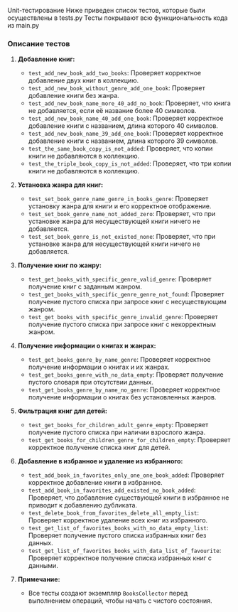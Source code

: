 Unit-тестирование
Ниже приведен список тестов, которые были осуществлены в tests.py
Тесты покрывают всю функциональность кода из main.py


### Описание тестов

1. **Добавление книг:**
    - `test_add_new_book_add_two_books`: Проверяет корректное добавление двух книг в коллекцию.
    - `test_add_new_book_without_genre_add_one_book`: Проверяет добавление книги без жанра.
    - `test_add_new_book_name_more_40_add_no_book`: Проверяет, что книга не добавляется, если её название более 40 символов.
    - `test_add_new_book_name_40_add_one_book`: Проверяет корректное добавление книги с названием, длина которого 40 символов.
    - `test_add_new_book_name_39_add_one_book`: Проверяет корректное добавление книги с названием, длина которого 39 символов.
    - `test_the_same_book_copy_is_not_added`: Проверяет, что копии книги не добавляются в коллекцию.
    - `test_the_triple_book_copy_is_not_added`: Проверяет, что три копии книги не добавляются в коллекцию.

2. **Установка жанра для книг:**
    - `test_set_book_genre_name_genre_in_books_genre`: Проверяет установку жанра для книги и его корректное отображение.
    - `test_set_book_genre_name_not_added_zero`: Проверяет, что при установке жанра для несуществующей книги ничего не добавляется.
    - `test_set_book_genre_is_not_existed_none`: Проверяет, что при установке жанра для несуществующей книги ничего не добавляется.

3. **Получение книг по жанру:**
    - `test_get_books_with_specific_genre_valid_genre`: Проверяет получение книг с заданным жанром.
    - `test_get_books_with_specific_genre_genre_not_found`: Проверяет получение пустого списка при запросе книг с несуществующим жанром.
    - `test_get_books_with_specific_genre_invalid_genre`: Проверяет получение пустого списка при запросе книг с некорректным жанром.

4. **Получение информации о книгах и жанрах:**
    - `test_get_books_genre_by_name_genre`: Проверяет корректное получение информации о книгах и их жанрах.
    - `test_get_books_genre_with_no_data_empty`: Проверяет получение пустого словаря при отсутствии данных.
    - `test_get_books_genre_by_name_no_genre`: Проверяет корректное получение информации о книгах без установленных жанров.

5. **Фильтрация книг для детей:**
    - `test_get_books_for_children_adult_genre_empty`: Проверяет получение пустого списка при наличии взрослого жанра.
    - `test_get_books_for_children_genre_for_children_empty`: Проверяет корректное получение списка книг для детей.

6. **Добавление в избранное и удаление из избранного:**
    - `test_add_book_in_favorites_only_one_one_book_added`: Проверяет корректное добавление книги в избранное.
    - `test_add_book_in_favorites_add_existed_no_book_added`: Проверяет, что добавление существующей книги в избранное не приводит к добавлению дубликата.
    - `test_delete_book_from_favorites_delete_all_empty_list`: Проверяет корректное удаление всех книг из избранного.
    - `test_get_list_of_favorites_books_with_no_data_empty_list`: Проверяет получение пустого списка избранных книг без данных.
    - `test_get_list_of_favorites_books_with_data_list_of_favourite`: Проверяет корректное получение списка избранных книг с данными.

7. **Примечание:**
    - Все тесты создают экземпляр `BooksCollector` перед выполнением операций, чтобы начать с чистого состояния.
